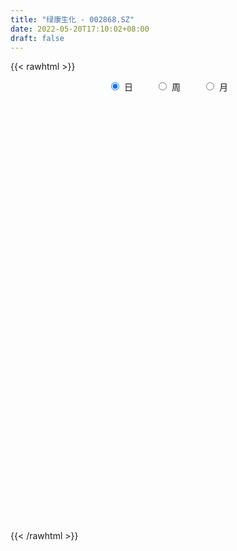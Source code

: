 ```yaml
---
title: "绿康生化 - 002868.SZ"
date: 2022-05-20T17:10:02+08:00
draft: false
---
```

{{< rawhtml >}}
    <div style="text-align: center">
        <label style="padding: 1rem;"><input style="margin-right: .5rem" type="radio" name="period" value="D" checked onclick="period_change(this)">日</label>
        <label style="padding: 1rem;"><input style="margin-right: .5rem" type="radio" name="period" value="W" onclick="period_change(this)">周</label>
        <label style="padding: 1rem;"><input style="margin-right: .5rem" type="radio" name="period" value="M" onclick="period_change(this)">月</label>
    </div>
    <div id="chart" style="height: 700px;"></div> 
    <script type="text/javascript">
        const D_v = [4895.49,2816.7,3967.8,4480.3,7235.3,2964.08,4930.0,6485.9,3200.12,3468.87,2737.17,4322.65,4104.6,3515.87,4752.8,6438.19,4683.51,3719.6,3260.59,5774.87,4007.1,5296.69,3521.7,3366.27,3881.97,5704.5,2779.3,4674.51,3413.14,4013.56,3750.31,3277.57,3208.1,3433.8,3230.07,2146.1,3034.07,3030.61,3564.11,3205.8,2669.3,2823.0,3181.9,3387.04,4620.94,3353.41,9404.97,6918.1,3693.3,3509.6,3759.2,2896.1,4985.7,4648.69,3867.4,5993.1,22313.5,10623.4,7994.2,7292.1,6001.0,5535.0,18788.9,10384.3,10284.87,15524.62,34561.0,12858.72,7460.59,11566.2,4040.2,4533.6,3494.0,4952.19,4137.99,4574.22,4097.7,3363.2,3466.4,4359.09,4804.59,2892.19,3540.42,7190.5,8479.29,7905.5,4612.3,5494.9,3562.7,3766.6,2648.8,7643.2,5161.5,2849.39,4231.09,3244.24,8101.7,3043.8,3648.9,3339.9,4689.5,3461.72,3406.3,4254.0,2936.7,8320.8,4336.5,8371.89,16234.69,22604.3,55067.48,46112.51,31076.71,17870.1,9369.86,7168.6,4881.26,6028.6,4132.3,3324.4,5223.4,3615.0,2268.4,4733.88,8892.3,5795.3,5883.77,5653.18,4001.8,5800.99,5506.2,6632.58,5275.4,4107.97,4259.0,4294.6,4942.47,6345.45,8728.03,7034.47,4003.6,3834.1,4178.77,2871.6,8373.77,7305.85,6163.25,2792.5,3953.0,5454.46,5594.7,3740.2,3645.31,8247.86,6280.06,9245.86,16363.5,9114.4,8171.97,5576.1,10107.01,12670.81,8529.36,7375.3,8486.1,5270.46,6716.6,6805.5,5483.5,12114.26,9399.89,12021.9,8496.67,10191.8,4819.61,5069.0,5886.6,6247.7,13361.36,7710.9,6717.0,6053.5,4913.2,9125.0,6582.97,8827.7,6967.0,7068.8,5613.3,4223.0,8325.33,11476.2,11984.27,12174.97,8393.16,6777.0,20539.3,13198.1,21673.23,14546.0,9917.86,24609.4,52023.77,85340.88,126015.03,80866.9,61713.86,43012.6,44392.93,50376.13,38491.04,28196.8,18146.9,15415.9,39143.5,61171.3,30178.7,22550.06,21162.3,23381.3,35511.2,65527.2,37527.1,94851.24,101325.4,61421.9,110889.47,78036.2,30414.6,28593.7,29366.5,32894.1,24441.0,26228.3,33366.47,24035.1,13078.15,23742.05,14518.8,11037.9,9422.45,13744.9,15106.55,14445.5,21967.9,24183.9,29906.2,79972.9,43490.27,33132.3]
const D_histogram = [0.0,0.0025207977,0.0045883082,0.013821642,0.009385262,0.0047799479,0.00661084,0.0060532085,0.0063113681,0.0117626754,0.0137746045,0.014132111,0.0153162362,0.0124542511,0.0193032427,0.0260922651,0.026684749,0.0207487772,0.0167283682,0.0128048729,0.0091186123,0.012135269,0.0108710912,0.003774379,0.0035961922,-0.0145806349,-0.0232690936,-0.0306073417,-0.025157681,-0.0151120307,-0.007145106,-0.0053496768,-0.0087807011,-0.0038005128,-0.0116696927,-0.0163044919,-0.0224609787,-0.0291973035,-0.0205611443,-0.0135446715,-0.0078803309,-0.0103623968,-0.013329504,-0.0093947613,-0.0051479859,-0.0028310539,-0.0241748977,-0.0444968156,-0.0591824245,-0.0617724519,-0.0513992247,-0.0397092794,-0.0360126378,-0.0348850415,-0.0276891538,-0.0195565963,0.0085647748,0.0126213423,0.0166693779,0.0242909281,0.0234865637,0.0231332243,0.0306864958,0.0376241689,0.0532992091,0.0766983538,0.0741812592,0.0528305375,0.0359903312,0.0080999281,-0.0061276255,-0.0231571279,-0.0378064599,-0.0360699504,-0.0342827591,-0.0292884684,-0.0301372042,-0.0281532886,-0.031453698,-0.0295252214,-0.0256295336,-0.0212848161,-0.0110943107,0.0016131279,0.0126756032,0.0240127739,0.0304058386,0.0313810675,0.035857798,0.0275347344,0.0256024453,0.0187842377,0.0124091227,0.0059794642,0.0094116934,0.0009548425,-0.0170654141,-0.027970925,-0.0414397343,-0.0397602468,-0.0222017537,-0.0108766898,-0.0046656837,0.0012158563,0.0078561551,-0.0039010943,0.0002390741,0.0192312697,0.0471311707,0.0764915618,0.0795268345,0.0510435984,-0.0156015045,-0.0911493414,-0.1527929098,-0.1695948399,-0.1678725769,-0.1689254394,-0.1521321897,-0.1297923455,-0.0991076822,-0.0722334219,-0.0489916069,-0.0272187209,0.0008504314,0.0282017087,0.059348549,0.070684686,0.0796974972,0.0751128001,0.0780290042,0.0865922652,0.0820943144,0.0758402959,0.0686405989,0.0597927898,0.0425813933,0.0445455959,0.0538569611,0.0575898678,0.0574993606,0.0440371007,0.033009856,0.0272025449,0.0370347721,0.0560697276,0.0523055413,0.0496456439,0.042598764,0.0432853526,0.0359209486,0.031472641,0.0347571311,0.0477424051,0.0513403558,0.0589597147,0.0781384634,0.081680933,0.0661165433,0.0520050952,0.0572944839,0.0788033135,0.0836439719,0.0737638867,0.0441579294,0.0355483579,0.0270675109,0.0311755897,0.0167225134,0.0073096208,-0.000381933,-0.0455192854,-0.0465629995,-0.0727774967,-0.0947213487,-0.1043259246,-0.1431076354,-0.161441768,-0.1669070441,-0.1438559807,-0.0980683364,-0.0548846527,-0.0320643406,-0.0020707635,-0.0087156676,0.0022484678,0.0064389561,0.0176366851,0.0134539165,0.0170503228,0.020827938,0.0276645147,0.0296151852,0.0193992349,0.0077923945,0.0086679932,0.0300652192,0.0484567382,0.076015138,0.0719633585,0.0577199627,0.0504672987,0.1148700085,0.2275669529,0.2013723141,0.113288032,-0.0245444016,-0.1179917669,-0.1720700725,-0.1644221956,-0.1295988859,-0.0971416006,-0.0906217116,-0.0870924089,-0.0107573918,0.0389488469,0.0692702277,0.0665488783,0.0660823239,0.0598829309,0.1274981761,0.1226721146,0.0870927037,0.095169276,0.1178429195,0.0748182333,0.0960846215,0.068245218,0.0185892182,-0.004527899,-0.0557375191,-0.1281252122,-0.1624751341,-0.2499466278,-0.292168301,-0.3012344929,-0.3113319913,-0.3004153241,-0.2717477109,-0.2513447069,-0.2110914281,-0.170236231,-0.140330107,-0.0987510618,-0.0396848683,0.0260596802,0.1397093302,0.221587474,0.2411022013,0.2212325856]
const D_fast = [0.0,0.0031509972,0.0063655847,0.019054329,0.0169642644,0.0135539374,0.0170375394,0.01799321,0.0198292117,0.0282211878,0.0336767681,0.0375673023,0.0425804866,0.0428320642,0.0545068665,0.0678189552,0.0750826264,0.0743338488,0.0744955319,0.0737732548,0.0723666473,0.0784171212,0.0798707162,0.0737175987,0.07443846,0.0526164742,0.0381107421,0.0231206586,0.0222808991,0.0285485416,0.0347291899,0.0351871999,0.0295610003,0.0335910604,0.0228044573,0.0140935351,0.0023218037,-0.011713847,-0.0082179738,-0.004587669,-0.0008934111,-0.0059660762,-0.0122655593,-0.010679507,-0.0077197281,-0.0061105596,-0.0334981278,-0.0649442496,-0.0944254646,-0.112458605,-0.1149351839,-0.1131725585,-0.1184790763,-0.1260727404,-0.1257991412,-0.1225557328,-0.092293168,-0.0850812649,-0.0768658848,-0.0631716025,-0.0581043261,-0.0526743593,-0.0374494639,-0.0211057486,0.0078940939,0.050467827,0.0664960472,0.0583529599,0.0505103365,0.0246449154,0.0088854554,-0.013933329,-0.038034276,-0.0453152541,-0.0520987526,-0.054426579,-0.0628096159,-0.0678640224,-0.0790278563,-0.084480685,-0.0869923807,-0.0879688672,-0.0805519394,-0.0674412189,-0.0532098427,-0.0358694786,-0.0218749542,-0.0130544585,0.0003867215,-0.0010526585,0.0034156638,0.0012935155,-0.0019793187,-0.0069141111,-0.0011289586,-0.0093470989,-0.0316337091,-0.0495319512,-0.0733606941,-0.0816212682,-0.0696132136,-0.0610073222,-0.0559627369,-0.0497772329,-0.0411728953,-0.0539054182,-0.0497054813,-0.0259054683,0.0137772254,0.062260507,0.0851774882,0.0694551517,-0.0010903273,-0.0994254995,-0.1992672954,-0.2584679355,-0.2987138166,-0.341998039,-0.3632378367,-0.373346079,-0.3674383362,-0.3586224314,-0.3476285181,-0.3326603124,-0.3043785522,-0.2699768477,-0.2239928702,-0.1949855616,-0.1660483761,-0.1518548733,-0.129431418,-0.0992200908,-0.083194463,-0.0704884075,-0.0605279548,-0.0544275664,-0.0609936147,-0.047893013,-0.0251174075,-0.0069870339,0.007297299,0.0048443143,0.0020695336,0.0030628588,0.022153779,0.0552061664,0.0645183654,0.0742698789,0.0778726901,0.0893806169,0.0909964499,0.0944163026,0.1063900755,0.1313109508,0.1477439904,0.170103278,0.2088166426,0.2327793454,0.2337440915,0.2326339172,0.2522469269,0.2934565849,0.3192082362,0.3277691227,0.3092026478,0.3094801658,0.3077661964,0.3196681727,0.3093957247,0.3018102373,0.2940232003,0.2375060266,0.2248215625,0.1804126911,0.134788502,0.0991024449,0.0245438253,-0.0341507493,-0.0813427864,-0.0942557182,-0.072985158,-0.0435226375,-0.0287184105,0.0007574758,-0.0080663453,0.0034599071,0.0092601344,0.0248670346,0.0240477452,0.0319067322,0.0408913319,0.0546440373,0.063998504,0.0586323625,0.0489736208,0.0520162177,0.0809297485,0.1114354521,0.1579976364,0.1719366966,0.1721232913,0.177487452,0.2706076639,0.4401963466,0.4643447864,0.4045825122,0.2606139782,0.1376686712,0.0405728475,0.0071151755,0.0095387637,0.0177106489,0.00157511,-0.0166686896,0.0569769796,0.1164204301,0.1640593678,0.1779752379,0.1940292645,0.2028006043,0.3022903935,0.3281323606,0.3143261256,0.346195017,0.3983293904,0.3740092625,0.4192968061,0.4085187071,0.3635100118,0.3392609199,0.27411692,0.1696979239,0.0947292184,-0.0552289323,-0.1704926807,-0.2548674958,-0.342797992,-0.4069851558,-0.4462544704,-0.4886876431,-0.5012072213,-0.502911082,-0.5080874847,-0.491196205,-0.4420512285,-0.36979176,-0.2212147774,-0.0839397652,-0.0041494875,0.0312890432]
const D_slow = [0.0,0.0006301994,0.0017772765,0.005232687,0.0075790025,0.0087739895,0.0104266994,0.0119400016,0.0135178436,0.0164585124,0.0199021636,0.0234351913,0.0272642504,0.0303778132,0.0352036238,0.0417266901,0.0483978774,0.0535850717,0.0577671637,0.0609683819,0.063248035,0.0662818522,0.068999625,0.0699432198,0.0708422678,0.0671971091,0.0613798357,0.0537280003,0.04743858,0.0436605724,0.0418742959,0.0405368767,0.0383417014,0.0373915732,0.03447415,0.030398027,0.0247827824,0.0174834565,0.0123431704,0.0089570026,0.0069869198,0.0043963206,0.0010639446,-0.0012847457,-0.0025717422,-0.0032795057,-0.0093232301,-0.020447434,-0.0352430401,-0.0506861531,-0.0635359593,-0.0734632791,-0.0824664385,-0.0911876989,-0.0981099874,-0.1029991365,-0.1008579428,-0.0977026072,-0.0935352627,-0.0874625307,-0.0815908897,-0.0758075837,-0.0681359597,-0.0587299175,-0.0454051152,-0.0262305268,-0.007685212,0.0055224224,0.0145200052,0.0165449873,0.0150130809,0.0092237989,-0.0002278161,-0.0092453037,-0.0178159935,-0.0251381106,-0.0326724116,-0.0397107338,-0.0475741583,-0.0549554636,-0.061362847,-0.0666840511,-0.0694576287,-0.0690543468,-0.065885446,-0.0598822525,-0.0522807928,-0.044435526,-0.0354710765,-0.0285873929,-0.0221867815,-0.0174907221,-0.0143884414,-0.0128935754,-0.010540652,-0.0103019414,-0.0145682949,-0.0215610262,-0.0319209598,-0.0418610215,-0.0474114599,-0.0501306323,-0.0512970532,-0.0509930892,-0.0490290504,-0.050004324,-0.0499445554,-0.045136738,-0.0333539453,-0.0142310549,0.0056506538,0.0184115533,0.0145111772,-0.0082761581,-0.0464743856,-0.0888730956,-0.1308412398,-0.1730725996,-0.211105647,-0.2435537334,-0.268330654,-0.2863890095,-0.2986369112,-0.3054415914,-0.3052289836,-0.2981785564,-0.2833414192,-0.2656702476,-0.2457458733,-0.2269676733,-0.2074604223,-0.185812356,-0.1652887774,-0.1463287034,-0.1291685537,-0.1142203562,-0.1035750079,-0.0924386089,-0.0789743686,-0.0645769017,-0.0502020615,-0.0391927864,-0.0309403224,-0.0241396861,-0.0148809931,-0.0008635612,0.0122128241,0.0246242351,0.0352739261,0.0460952642,0.0550755014,0.0629436616,0.0716329444,0.0835685457,0.0964036346,0.1111435633,0.1306781791,0.1510984124,0.1676275482,0.180628822,0.194952443,0.2146532714,0.2355642644,0.254005236,0.2650447184,0.2739318079,0.2806986856,0.288492583,0.2926732113,0.2945006165,0.2944051333,0.283025312,0.2713845621,0.2531901879,0.2295098507,0.2034283695,0.1676514607,0.1272910187,0.0855642577,0.0496002625,0.0250831784,0.0113620152,0.0033459301,0.0028282392,0.0006493223,0.0012114393,0.0028211783,0.0072303496,0.0105938287,0.0148564094,0.0200633939,0.0269795226,0.0343833189,0.0392331276,0.0411812262,0.0433482245,0.0508645293,0.0629787139,0.0819824984,0.099973338,0.1144033287,0.1270201534,0.1557376555,0.2126293937,0.2629724722,0.2912944802,0.2851583798,0.2556604381,0.21264292,0.1715373711,0.1391376496,0.1148522495,0.0921968216,0.0704237194,0.0677343714,0.0774715831,0.0947891401,0.1114263596,0.1279469406,0.1429176734,0.1747922174,0.205460246,0.2272334219,0.251025741,0.2804864708,0.2991910292,0.3232121846,0.3402734891,0.3449207936,0.3437888189,0.3298544391,0.2978231361,0.2572043525,0.1947176956,0.1216756203,0.0463669971,-0.0314660007,-0.1065698318,-0.1745067595,-0.2373429362,-0.2901157932,-0.332674851,-0.3677573777,-0.3924451432,-0.4023663603,-0.3958514402,-0.3609241077,-0.3055272392,-0.2452516888,-0.1899435424]
const D_data = [['2021-05-11', 10.6959, 10.7947, 10.5971, 10.8342],['2021-05-12', 10.844, 10.8342, 10.7552, 10.844],['2021-05-13', 10.8539, 10.844, 10.7749, 10.9626],['2021-05-14', 10.9033, 10.9724, 10.844, 11.0218],['2021-05-17', 10.9626, 10.8243, 10.6959, 10.9724],['2021-05-18', 10.844, 10.8045, 10.7255, 10.844],['2021-05-19', 10.8144, 10.8836, 10.7354, 11.0021],['2021-05-20', 10.9527, 10.8638, 10.6663, 10.9527],['2021-05-21', 10.88, 10.88, 10.85, 10.99],['2021-05-24', 10.88, 10.97, 10.88, 10.99],['2021-05-25', 10.98, 10.96, 10.89, 10.98],['2021-05-26', 10.95, 10.96, 10.9, 10.98],['2021-05-27', 10.96, 10.99, 10.93, 11.02],['2021-05-28', 10.99, 10.95, 10.92, 11.04],['2021-05-31', 11.02, 11.1, 10.89, 11.1],['2021-06-01', 11.1, 11.16, 11.03, 11.24],['2021-06-02', 11.16, 11.13, 11.08, 11.23],['2021-06-03', 11.05, 11.06, 11.03, 11.17],['2021-06-04', 11.06, 11.08, 11.05, 11.16],['2021-06-07', 11.11, 11.08, 10.96, 11.27],['2021-06-08', 11.0, 11.08, 10.98, 11.15],['2021-06-09', 11.08, 11.18, 11.04, 11.2],['2021-06-10', 11.15, 11.15, 11.11, 11.25],['2021-06-11', 11.16, 11.07, 11.06, 11.22],['2021-06-15', 11.09, 11.15, 11.06, 11.26],['2021-06-16', 11.11, 10.88, 10.84, 11.13],['2021-06-17', 10.81, 10.92, 10.81, 11.03],['2021-06-18', 10.85, 10.88, 10.78, 10.88],['2021-06-21', 10.89, 11.02, 10.8, 11.02],['2021-06-22', 11.0, 11.11, 10.93, 11.15],['2021-06-23', 11.09, 11.13, 11.09, 11.21],['2021-06-24', 11.19, 11.08, 11.05, 11.2],['2021-06-25', 11.11, 11.01, 10.94, 11.11],['2021-06-28', 10.99, 11.12, 10.99, 11.18],['2021-06-29', 11.06, 10.95, 10.91, 11.11],['2021-06-30', 10.96, 10.95, 10.9, 11.03],['2021-07-01', 10.95, 10.89, 10.86, 11.02],['2021-07-02', 10.83, 10.83, 10.78, 10.99],['2021-07-05', 10.89, 11.01, 10.8, 11.05],['2021-07-06', 11.04, 11.02, 10.92, 11.08],['2021-07-07', 11.02, 11.03, 10.98, 11.1],['2021-07-08', 11.03, 10.93, 10.89, 11.14],['2021-07-09', 10.93, 10.9, 10.81, 10.97],['2021-07-12', 10.96, 10.98, 10.91, 10.98],['2021-07-13', 10.96, 11.0, 10.9, 11.06],['2021-07-14', 11.08, 10.99, 10.93, 11.08],['2021-07-15', 10.91, 10.63, 10.56, 11.04],['2021-07-16', 10.63, 10.5, 10.48, 10.63],['2021-07-19', 10.5, 10.43, 10.3, 10.5],['2021-07-20', 10.38, 10.48, 10.34, 10.54],['2021-07-21', 10.48, 10.61, 10.41, 10.68],['2021-07-22', 10.61, 10.64, 10.57, 10.69],['2021-07-23', 10.53, 10.54, 10.51, 10.64],['2021-07-26', 10.43, 10.48, 10.43, 10.57],['2021-07-27', 10.37, 10.54, 10.37, 10.68],['2021-07-28', 10.5, 10.56, 10.32, 10.58],['2021-07-29', 10.57, 10.89, 10.31, 10.97],['2021-07-30', 10.89, 10.67, 10.6, 10.89],['2021-08-02', 10.55, 10.69, 10.51, 10.8],['2021-08-03', 10.56, 10.77, 10.56, 10.8],['2021-08-04', 10.76, 10.69, 10.63, 10.76],['2021-08-05', 10.69, 10.7, 10.56, 10.7],['2021-08-06', 10.55, 10.83, 10.55, 10.92],['2021-08-09', 11.0, 10.88, 10.72, 11.0],['2021-08-10', 10.8, 11.08, 10.8, 11.09],['2021-08-11', 11.09, 11.33, 10.94, 11.35],['2021-08-12', 11.5, 11.12, 10.81, 11.69],['2021-08-13', 10.94, 10.87, 10.81, 10.99],['2021-08-16', 10.87, 10.86, 10.77, 10.88],['2021-08-17', 10.86, 10.62, 10.57, 10.86],['2021-08-18', 10.65, 10.68, 10.58, 10.69],['2021-08-19', 10.68, 10.55, 10.55, 10.72],['2021-08-20', 10.55, 10.47, 10.36, 10.55],['2021-08-23', 10.47, 10.61, 10.47, 10.63],['2021-08-24', 10.61, 10.59, 10.54, 10.65],['2021-08-25', 10.6, 10.62, 10.57, 10.64],['2021-08-26', 10.62, 10.53, 10.5, 10.66],['2021-08-27', 10.51, 10.54, 10.48, 10.59],['2021-08-30', 10.53, 10.44, 10.39, 10.58],['2021-08-31', 10.4, 10.47, 10.37, 10.49],['2021-09-01', 10.53, 10.48, 10.36, 10.53],['2021-09-02', 10.48, 10.48, 10.41, 10.5],['2021-09-03', 10.48, 10.57, 10.47, 10.59],['2021-09-06', 10.58, 10.65, 10.56, 10.71],['2021-09-07', 10.65, 10.69, 10.62, 10.71],['2021-09-08', 10.67, 10.76, 10.64, 10.8],['2021-09-09', 10.84, 10.76, 10.72, 10.84],['2021-09-10', 10.75, 10.73, 10.62, 10.77],['2021-09-13', 10.68, 10.81, 10.67, 10.81],['2021-09-14', 10.83, 10.66, 10.66, 10.83],['2021-09-15', 10.61, 10.73, 10.61, 10.75],['2021-09-16', 10.77, 10.66, 10.66, 10.98],['2021-09-17', 10.66, 10.64, 10.5, 10.69],['2021-09-22', 10.61, 10.61, 10.52, 10.68],['2021-09-23', 10.59, 10.73, 10.59, 10.77],['2021-09-24', 10.76, 10.57, 10.56, 10.78],['2021-09-27', 10.57, 10.37, 10.16, 10.77],['2021-09-28', 10.44, 10.36, 10.27, 10.44],['2021-09-29', 10.26, 10.23, 10.22, 10.37],['2021-09-30', 10.23, 10.35, 10.21, 10.38],['2021-10-08', 10.37, 10.57, 10.37, 10.57],['2021-10-11', 10.56, 10.55, 10.47, 10.62],['2021-10-12', 10.48, 10.52, 10.38, 10.55],['2021-10-13', 10.43, 10.54, 10.4, 10.59],['2021-10-14', 10.51, 10.58, 10.46, 10.63],['2021-10-15', 10.44, 10.33, 10.24, 10.48],['2021-10-18', 10.39, 10.5, 10.23, 10.51],['2021-10-19', 10.51, 10.75, 10.44, 10.75],['2021-10-20', 10.75, 11.01, 10.55, 11.05],['2021-10-21', 11.0, 11.23, 10.83, 11.26],['2021-10-22', 11.21, 11.05, 11.05, 12.35],['2021-10-25', 11.05, 10.64, 10.5, 12.16],['2021-10-26', 10.5, 9.92, 9.92, 10.64],['2021-10-27', 9.88, 9.38, 9.34, 9.9],['2021-10-28', 9.33, 9.08, 9.0, 9.33],['2021-10-29', 9.07, 9.29, 9.05, 9.39],['2021-11-01', 9.32, 9.33, 9.18, 9.4],['2021-11-02', 9.34, 9.14, 9.05, 9.39],['2021-11-03', 9.16, 9.25, 9.12, 9.35],['2021-11-04', 9.33, 9.28, 9.21, 9.33],['2021-11-05', 9.31, 9.4, 9.29, 9.44],['2021-11-08', 9.39, 9.4, 9.33, 9.44],['2021-11-09', 9.43, 9.4, 9.38, 9.47],['2021-11-10', 9.4, 9.43, 9.35, 9.49],['2021-11-11', 9.47, 9.59, 9.43, 9.7],['2021-11-12', 9.6, 9.7, 9.51, 9.7],['2021-11-15', 9.72, 9.9, 9.66, 9.93],['2021-11-16', 9.88, 9.78, 9.76, 9.93],['2021-11-17', 9.78, 9.83, 9.77, 9.87],['2021-11-18', 9.84, 9.7, 9.61, 9.9],['2021-11-19', 9.66, 9.82, 9.65, 9.9],['2021-11-22', 9.87, 9.96, 9.81, 10.06],['2021-11-23', 9.94, 9.85, 9.81, 10.16],['2021-11-24', 10.08, 9.84, 9.8, 10.08],['2021-11-25', 9.96, 9.83, 9.81, 9.96],['2021-11-26', 9.8, 9.8, 9.69, 9.89],['2021-11-29', 9.77, 9.65, 9.58, 9.8],['2021-11-30', 9.64, 9.87, 9.64, 9.93],['2021-12-01', 9.83, 10.02, 9.79, 10.05],['2021-12-02', 10.02, 10.02, 9.98, 10.11],['2021-12-03', 10.0, 10.02, 10.0, 10.13],['2021-12-06', 10.02, 9.85, 9.82, 10.1],['2021-12-07', 9.83, 9.84, 9.78, 9.92],['2021-12-08', 9.84, 9.88, 9.78, 9.99],['2021-12-09', 9.85, 10.11, 9.85, 10.18],['2021-12-10', 10.2, 10.34, 10.0, 10.35],['2021-12-13', 10.35, 10.14, 10.1, 10.39],['2021-12-14', 10.25, 10.18, 10.1, 10.28],['2021-12-15', 10.18, 10.14, 10.1, 10.23],['2021-12-16', 10.19, 10.26, 10.13, 10.28],['2021-12-17', 10.26, 10.18, 10.14, 10.31],['2021-12-20', 10.21, 10.22, 10.17, 10.28],['2021-12-21', 10.23, 10.35, 10.22, 10.38],['2021-12-22', 10.45, 10.56, 10.33, 10.65],['2021-12-23', 10.5, 10.54, 10.4, 10.62],['2021-12-24', 10.54, 10.68, 10.51, 10.77],['2021-12-27', 10.69, 10.97, 10.69, 11.15],['2021-12-28', 10.83, 10.92, 10.8, 11.02],['2021-12-29', 10.81, 10.73, 10.71, 10.91],['2021-12-30', 10.73, 10.74, 10.64, 10.86],['2021-12-31', 10.69, 11.03, 10.69, 11.14],['2022-01-04', 11.03, 11.39, 10.99, 11.4],['2022-01-05', 11.32, 11.35, 11.12, 11.44],['2022-01-06', 11.38, 11.25, 11.1, 11.38],['2022-01-07', 11.19, 10.98, 10.98, 11.3],['2022-01-10', 11.06, 11.21, 10.96, 11.23],['2022-01-11', 11.18, 11.23, 11.1, 11.54],['2022-01-12', 11.34, 11.44, 11.23, 11.45],['2022-01-13', 11.39, 11.24, 11.21, 11.52],['2022-01-14', 11.33, 11.29, 11.24, 11.58],['2022-01-17', 11.2, 11.31, 11.19, 11.48],['2022-01-18', 11.31, 10.72, 10.67, 11.48],['2022-01-19', 10.75, 11.15, 10.71, 11.19],['2022-01-20', 11.14, 10.75, 10.7, 11.21],['2022-01-21', 10.7, 10.64, 10.61, 10.94],['2022-01-24', 10.56, 10.66, 10.4, 10.79],['2022-01-25', 10.66, 10.09, 10.05, 10.66],['2022-01-26', 9.98, 10.09, 9.86, 10.24],['2022-01-27', 10.09, 10.07, 9.71, 10.2],['2022-01-28', 10.06, 10.36, 10.05, 10.54],['2022-02-07', 10.45, 10.74, 10.42, 10.86],['2022-02-08', 10.7, 10.89, 10.6, 10.99],['2022-02-09', 10.88, 10.78, 10.72, 11.03],['2022-02-10', 10.78, 11.0, 10.55, 11.04],['2022-02-11', 10.99, 10.6, 10.6, 10.99],['2022-02-14', 10.5, 10.83, 10.44, 11.05],['2022-02-15', 10.83, 10.79, 10.75, 10.99],['2022-02-16', 10.8, 10.93, 10.79, 11.03],['2022-02-17', 10.97, 10.77, 10.72, 11.06],['2022-02-18', 10.77, 10.88, 10.64, 10.92],['2022-02-21', 10.89, 10.92, 10.7, 11.0],['2022-02-22', 10.86, 11.01, 10.75, 11.03],['2022-02-23', 11.08, 11.0, 10.83, 11.2],['2022-02-24', 11.0, 10.85, 10.67, 11.17],['2022-02-25', 10.89, 10.79, 10.7, 11.14],['2022-02-28', 10.89, 10.93, 10.63, 10.95],['2022-03-01', 10.94, 11.27, 10.85, 11.29],['2022-03-02', 11.27, 11.38, 11.19, 11.38],['2022-03-03', 11.4, 11.68, 11.34, 11.78],['2022-03-04', 11.51, 11.42, 11.29, 11.68],['2022-03-07', 11.4, 11.31, 11.2, 11.54],['2022-03-08', 11.28, 11.4, 10.88, 11.71],['2022-03-09', 11.55, 12.54, 11.36, 12.54],['2022-03-10', 13.78, 13.79, 13.78, 13.79],['2022-03-11', 12.41, 12.49, 12.41, 13.32],['2022-03-14', 11.72, 11.57, 11.46, 11.97],['2022-03-15', 11.3, 10.41, 10.41, 11.41],['2022-03-16', 10.41, 10.32, 9.99, 10.52],['2022-03-17', 10.33, 10.33, 10.3, 10.7],['2022-03-18', 10.27, 10.87, 10.16, 11.06],['2022-03-21', 10.96, 11.23, 10.9, 11.26],['2022-03-22', 11.24, 11.31, 10.92, 11.34],['2022-03-23', 11.27, 11.03, 11.0, 11.27],['2022-03-24', 11.06, 10.96, 10.96, 11.25],['2022-03-25', 11.08, 12.06, 11.0, 12.06],['2022-03-28', 12.62, 12.09, 11.71, 12.62],['2022-03-29', 12.01, 12.12, 11.84, 12.18],['2022-03-30', 12.18, 11.85, 11.8, 12.18],['2022-03-31', 11.8, 11.94, 11.71, 12.08],['2022-04-01', 11.88, 11.92, 11.75, 12.28],['2022-04-06', 11.9, 13.11, 11.83, 13.11],['2022-04-07', 12.37, 12.5, 12.22, 13.75],['2022-04-08', 12.45, 12.12, 12.06, 12.48],['2022-04-11', 12.14, 12.7, 12.14, 13.33],['2022-04-12', 12.46, 13.09, 12.2, 13.33],['2022-04-13', 13.03, 12.33, 12.28, 13.07],['2022-04-14', 12.38, 13.19, 12.38, 13.56],['2022-04-15', 12.8, 12.67, 12.45, 12.9],['2022-04-18', 12.01, 12.27, 11.76, 12.54],['2022-04-19', 12.47, 12.46, 12.16, 12.79],['2022-04-20', 12.23, 11.93, 11.83, 12.76],['2022-04-21', 11.71, 11.3, 11.04, 12.14],['2022-04-22', 11.17, 11.41, 10.91, 11.65],['2022-04-25', 11.18, 10.28, 10.27, 11.36],['2022-04-26', 10.1, 10.3, 9.77, 10.61],['2022-04-27', 10.06, 10.35, 9.68, 10.35],['2022-04-28', 10.35, 10.04, 9.91, 10.53],['2022-04-29', 10.08, 10.05, 9.92, 10.41],['2022-05-05', 10.05, 10.13, 9.8, 10.22],['2022-05-06', 9.89, 9.92, 9.7, 10.07],['2022-05-09', 9.89, 10.11, 9.89, 10.2],['2022-05-10', 10.1, 10.14, 9.9, 10.3],['2022-05-11', 10.1, 10.02, 10.0, 10.3],['2022-05-12', 9.97, 10.21, 9.9, 10.37],['2022-05-13', 10.3, 10.59, 10.13, 10.75],['2022-05-16', 10.68, 10.95, 10.4, 11.17],['2022-05-17', 10.95, 12.05, 10.56, 12.05],['2022-05-18', 12.43, 12.28, 11.55, 13.12],['2022-05-19', 11.79, 11.92, 11.59, 12.09],['2022-05-20', 11.76, 11.58, 11.36, 11.9]]
const W_v = [157216.91,94360.05,95241.81,101397.69,57985.32,49620.6,52115.39,235524.49,245406.08,93430.21,76796.18,52652.08,47128.44,89091.55,180158.14,101209.22,137318.54,103064.23,90501.7,37374.18,24316.87,32130.45,19681.42,15697.23,44906.04,46246.66,31565.17,105328.72,49272.38,33737.02,33161.86,12012.45,17642.15,37296.18,47267.01,39045.13,58316.15,56715.03,51665.91,68305.52,39056.51,66555.12,21633.87,36278.2,33988.7,51021.69,50243.61,47104.57,33520.98,24661.24,21779.36,23154.08,23546.08,16968.93,19982.58,32403.55,18108.59,13455.45,15077.78,12971.55,12827.17,38588.09,13829.41,9671.0,18846.92,18679.6,20360.26,20601.06,32566.94,58922.68,30262.0,17171.64,38380.29,17069.26,10383.07,12972.47,9428.13,22308.75,17310.55,17834.79,25212.54,22383.82,34172.88,85211.43,199558.56,51968.53,55781.2,64970.97,64058.5,69772.8,292637.96,345211.62,73494.9,309971.69,339678.27,125422.83,90387.06,45990.27,59339.6,416963.94,464924.72,357270.9399999999,201467.76,215357.54,337734.61,402535.08,358350.6799999999,260620.47,150621.21,95242.27,105913.5,87865.21,65179.83,49707.35,6469.47,23884.81,225101.51,139702.13,86239.48,53128.62,44041.51,33728.86,29526.82,65107.08,113949.02,86829.2,66558.66,34817.49,58039.07,42085.25,65106.9,63847.2,58187.74,65157.98,71393.31,59990.43,45769.17,39726.89,30569.66,29368.01,48965.02,50253.37,67965.73,28429.13,24993.27,60337.37,31705.52,40037.11,109230.27,226441.24,97275.62,59416.41,128858.91,147276.46,132142.44,80490.33,70537.14,74708.47,52899.78,57881.45,49241.5,108109.16,80438.41,46807.01,64793.86,33561.17,6628.0,43390.79,29944.09,29960.64,54684.45,32903.58,29066.3,53179.04,50517.26,44682.61,19063.54,17154.03,34974.7,45219.25,21305.5,16645.19,26676.43,15372.08,8031.28,6634.2,21127.04,28759.11,40542.59,99423.98,44842.9,53735.05,30055.5,87544.74,151347.46,122544.88,15907.53,22277.29,24815.4,18149.16,22854.69,21966.63,17040.28,17662.68,14874.65,15444.11,27684.46,18843.9,47446.09,45611.2,83613.51,31094.59,21125.3,19062.69,33682.49,22782.8,10324.72,18134.3,4689.5,22379.52,106614.86,111597.78,23589.96,25304.88,26845.94,24569.55,31054.02,26564.09,23957.91,31159.29,49332.98,37061.57,36390.32,44929.87,38275.56,33391.67,32699.8,52353.93,76733.63,297906.94,280362.42,139394.14,158443.66,138565.5,446524.21,145709.9,120450.07,25556.7,74687.3,210685.57]
const W_histogram = [0.0,-0.0909848433,-0.3198422693,-0.4132270963,-0.4876133072,-0.5408560067,-0.5074208629,-0.3522434526,-0.1670209453,-0.060466233,-0.0147615167,0.0410870266,0.0566592142,0.1468797953,0.1512527526,0.2062943656,0.220336842,0.2351084892,0.05814832,-0.0816378639,-0.1319873159,-0.2176107829,-0.2565730615,-0.2744469474,-0.2118785443,-0.1448410022,-0.1053854753,-0.0437750673,-0.0018940541,-0.1101061527,-0.2684858214,-0.3288626719,-0.2685559778,-0.2214507041,-0.1011045442,-0.068029982,-0.042458495,0.0442388463,0.1322347226,0.2020648035,0.1611781883,0.1403770946,0.0972935312,0.1088742398,0.1515201203,0.2058932873,0.1911367168,0.1976405146,0.1185779839,-0.0190866666,-0.0785997715,-0.1375096256,-0.1371694964,-0.1202598128,-0.0916816061,-0.1106474981,-0.1117074393,-0.1187775856,-0.115699391,-0.1052071914,-0.07189029,-0.0571334009,-0.0380667191,-0.0205300065,-0.0930080082,-0.1164303845,-0.0976632634,-0.0394610852,0.0329091879,0.1155112574,0.1273914696,0.1442814891,0.1583620386,0.1643686988,0.154191105,0.1274145909,0.1373408509,0.1703828215,0.1750197148,0.1830173726,0.1406119461,0.1595404561,0.1918541203,0.3043844204,0.3785817143,0.427318732,0.4921281233,0.466721124,0.4594732869,0.4292761543,0.5507594812,0.5752692478,0.5477741756,0.5120632216,0.2481246236,-0.0344791344,-0.2057943533,-0.333089076,-0.4041474361,-0.1615404071,0.0392550224,0.008022783,-0.0098890923,-0.0045144437,0.120745086,0.2145257053,0.2557037483,0.1035532279,0.0336585567,-0.1146053969,-0.1386302081,-0.1545507116,-0.1796231083,-0.2501575729,-0.3015422221,-0.2994631941,-0.1529279681,-0.1207948569,-0.1574490921,-0.1809414441,-0.2152746317,-0.2570031283,-0.2895084942,-0.2174661841,-0.1930703608,-0.1000897338,-0.0926376396,-0.0599281254,-0.0197113752,0.0072377192,-0.0256807015,-0.1044666146,-0.1440069842,-0.1252135418,-0.1737122645,-0.1125060583,-0.1050279005,-0.0961954022,-0.073745373,-0.0534053937,-0.0362961331,-0.006122632,0.0041616343,0.0057707113,0.0447430781,0.0919766352,0.0935009703,0.1186492445,0.2302465756,0.2427963978,0.2695795936,0.2667107888,0.2933261356,0.3275382062,0.2870778739,0.2365785649,0.2524837846,0.2178393553,0.1975799496,0.1535463395,0.1205206395,0.1418572088,0.1031810734,0.0709042,-0.0163304832,-0.1000056666,-0.127038577,-0.1282029503,-0.1304521528,-0.143687439,-0.194919475,-0.2069698583,-0.2021781148,-0.1809470484,-0.1457028851,-0.1737861546,-0.1980908321,-0.2119963956,-0.1652351085,-0.209833572,-0.2237966696,-0.2141570924,-0.2552945354,-0.2832915222,-0.2706830443,-0.2150222794,-0.161908287,-0.0693141259,0.0244203083,0.060956937,0.055179045,0.0810347013,0.0924135735,0.1588204952,0.1279331353,0.040543778,-0.0040299388,-0.0213172136,-0.0327426167,-0.0294563582,-0.0132251895,0.0013644035,0.0026699888,0.0159965414,0.0163390685,0.0244426799,0.0069359722,0.0023589067,0.0118640411,0.0315848401,0.048944715,0.0357234482,0.0339404757,0.0367902073,0.0506066842,0.0545028634,0.0531290782,0.038830456,0.0451716234,0.0346579159,0.0753170102,-0.0125206606,-0.0569254501,-0.0595244778,-0.0471357298,-0.034829414,-0.00782426,0.0333777857,0.0506097355,0.0939186744,0.1415151296,0.163454225,0.1907635145,0.1583073935,0.1133445957,0.0958267291,0.0987634275,0.0905290667,0.1214669452,0.2031383341,0.1401946462,0.1689167453,0.1683250356,0.1707053758,0.1967708682,0.1203569068,-0.0229395288,-0.1220967574,-0.137057986,-0.0777284654]
const W_fast = [0.0,-0.1137310541,-0.4225490475,-0.6192406486,-0.8155301862,-1.0039868874,-1.0974069593,-1.0302904122,-0.8868231412,-0.7953849872,-0.7533706501,-0.6872503501,-0.6575133589,-0.530572829,-0.4883866835,-0.3817714792,-0.3126447922,-0.2390960228,-0.401519112,-0.5617147618,-0.6450610429,-0.7850872056,-0.8881927495,-0.9746783723,-0.9650796053,-0.9342523137,-0.9211431557,-0.8704765145,-0.8290690148,-0.9648076516,-1.1903087756,-1.3329012941,-1.3397335944,-1.3479909967,-1.2529209729,-1.2368539062,-1.221897043,-1.1241399901,-1.0030854331,-0.8827391514,-0.8833312195,-0.8690380396,-0.8877982201,-0.8489989517,-0.768473041,-0.6626265521,-0.6295989435,-0.5736850171,-0.6231030518,-0.765539369,-0.8447024167,-0.9379896773,-0.9719419221,-0.9850971918,-0.9794393866,-1.0260671531,-1.0550539541,-1.0918184968,-1.1176651499,-1.1334747482,-1.1181304193,-1.1176568804,-1.1081068784,-1.0957026674,-1.1914326711,-1.2439626436,-1.2496113383,-1.2012744315,-1.1206768614,-1.0091969775,-0.9654688979,-0.9125085061,-0.858837447,-0.8117386121,-0.7833684297,-0.7782912961,-0.7340298233,-0.6583921473,-0.6100003254,-0.5562483244,-0.5635007644,-0.5046871403,-0.424409946,-0.2357835409,-0.0669408184,0.0886258823,0.2764673044,0.3677405861,0.4753610707,0.5524829767,0.811656174,0.9799832524,1.0894317242,1.1817365755,0.9798291334,0.6886055918,0.4658417846,0.2552747929,0.0831795738,0.285401501,0.4960106861,0.4667841424,0.446399994,0.4506460317,0.6060918329,0.7535038785,0.8586078586,0.7323456452,0.6708656131,0.4939503104,0.4352679471,0.3807097656,0.310731592,0.1776577341,0.0508875293,-0.0218992411,0.0864039928,0.0883383898,0.0123218816,-0.0564058315,-0.144557677,-0.2505369556,-0.3554194451,-0.337743681,-0.3616154479,-0.2936572544,-0.30936457,-0.2916370872,-0.2563481808,-0.2275896566,-0.2669282527,-0.3718308194,-0.447372935,-0.4598828782,-0.5518096669,-0.5187299753,-0.5375087927,-0.5527251449,-0.548711459,-0.5417228281,-0.5336876007,-0.5050447576,-0.4937200827,-0.490668328,-0.4405101916,-0.3702824757,-0.345382898,-0.2905723126,-0.1214133377,-0.0481644161,0.0460136782,0.1098225706,0.2097694513,0.3258660734,0.3571752096,0.3658205418,0.4448467076,0.4646621172,0.4937976989,0.4881506737,0.4852551335,0.542056005,0.5291751379,0.5146243146,0.4233070106,0.3146304105,0.2558378559,0.222622745,0.1877605043,0.1386033584,0.0386414537,-0.0251513942,-0.0709041794,-0.0949098751,-0.096091433,-0.1676212413,-0.2414486268,-0.3083532892,-0.3029007792,-0.3999576357,-0.4698699007,-0.5137695966,-0.6187306735,-0.7175505408,-0.7726128239,-0.7707076289,-0.7580707083,-0.6828050787,-0.5829655674,-0.5311897045,-0.5231728352,-0.4770585036,-0.442576238,-0.3364641925,-0.3353682686,-0.4126216813,-0.4582028829,-0.480819461,-0.5004305184,-0.5045083494,-0.4915834781,-0.4766527842,-0.4746797017,-0.4573540137,-0.4529267195,-0.4387124381,-0.4544851528,-0.4584724917,-0.446001347,-0.4183843379,-0.3887882842,-0.3930786891,-0.3863765426,-0.3743292592,-0.3478611112,-0.3303392162,-0.3184307318,-0.32302174,-0.3053876668,-0.3072368953,-0.2477485484,-0.3387163844,-0.3973525364,-0.4148326835,-0.414227868,-0.4106289057,-0.3855798167,-0.3360333245,-0.3061489409,-0.2393603334,-0.1563850957,-0.0935824441,-0.018582276,-0.0114615486,-0.0280881976,-0.0216493818,0.0059781734,0.0203760793,0.0816806942,0.2141366665,0.1862416401,0.2571929256,0.2986824748,0.343739159,0.4189973684,0.3726726338,0.2236413159,0.093959898,0.0447341729,0.0846315772]
const W_slow = [0.0,-0.0227462108,-0.1027067782,-0.2060135522,-0.327916879,-0.4631308807,-0.5899860964,-0.6780469596,-0.7198021959,-0.7349187542,-0.7386091333,-0.7283373767,-0.7141725731,-0.6774526243,-0.6396394361,-0.5880658448,-0.5329816342,-0.474204512,-0.459667432,-0.4800768979,-0.5130737269,-0.5674764226,-0.631619688,-0.7002314249,-0.753201061,-0.7894113115,-0.8157576803,-0.8267014472,-0.8271749607,-0.8547014989,-0.9218229542,-1.0040386222,-1.0711776166,-1.1265402927,-1.1518164287,-1.1688239242,-1.179438548,-1.1683788364,-1.1353201557,-1.0848039549,-1.0445094078,-1.0094151342,-0.9850917513,-0.9578731914,-0.9199931613,-0.8685198395,-0.8207356603,-0.7713255316,-0.7416810357,-0.7464527023,-0.7661026452,-0.8004800516,-0.8347724257,-0.8648373789,-0.8877577805,-0.915419655,-0.9433465148,-0.9730409112,-1.0019657589,-1.0282675568,-1.0462401293,-1.0605234795,-1.0700401593,-1.0751726609,-1.098424663,-1.1275322591,-1.1519480749,-1.1618133462,-1.1535860493,-1.1247082349,-1.0928603675,-1.0567899952,-1.0171994856,-0.9761073109,-0.9375595347,-0.9057058869,-0.8713706742,-0.8287749688,-0.7850200401,-0.739265697,-0.7041127105,-0.6642275964,-0.6162640664,-0.5401679613,-0.4455225327,-0.3386928497,-0.2156608189,-0.0989805379,0.0158877838,0.1232068224,0.2608966927,0.4047140047,0.5416575486,0.669673354,0.7317045098,0.7230847262,0.6716361379,0.5883638689,0.4873270099,0.4469419081,0.4567556637,0.4587613594,0.4562890863,0.4551604754,0.4853467469,0.5389781732,0.6029041103,0.6287924173,0.6372070565,0.6085557072,0.5738981552,0.5352604773,0.4903547002,0.427815307,0.3524297515,0.2775639529,0.2393319609,0.2091332467,0.1697709737,0.1245356126,0.0707169547,0.0064661727,-0.0659109509,-0.1202774969,-0.1685450871,-0.1935675206,-0.2167269305,-0.2317089618,-0.2366368056,-0.2348273758,-0.2412475512,-0.2673642048,-0.3033659509,-0.3346693363,-0.3780974025,-0.406223917,-0.4324808922,-0.4565297427,-0.474966086,-0.4883174344,-0.4973914677,-0.4989221257,-0.4978817171,-0.4964390392,-0.4852532697,-0.4622591109,-0.4388838683,-0.4092215572,-0.3516599133,-0.2909608138,-0.2235659154,-0.1568882182,-0.0835566843,-0.0016721328,0.0700973357,0.1292419769,0.1923629231,0.2468227619,0.2962177493,0.3346043342,0.3647344941,0.4001987962,0.4259940646,0.4437201146,0.4396374938,0.4146360771,0.3828764329,0.3508256953,0.3182126571,0.2822907974,0.2335609286,0.1818184641,0.1312739354,0.0860371733,0.049611452,0.0061649134,-0.0433577947,-0.0963568936,-0.1376656707,-0.1901240637,-0.2460732311,-0.2996125042,-0.363436138,-0.4342590186,-0.5019297797,-0.5556853495,-0.5961624213,-0.6134909528,-0.6073858757,-0.5921466414,-0.5783518802,-0.5580932049,-0.5349898115,-0.4952846877,-0.4633014039,-0.4531654594,-0.4541729441,-0.4595022475,-0.4676879017,-0.4750519912,-0.4783582886,-0.4780171877,-0.4773496905,-0.4733505552,-0.469265788,-0.4631551181,-0.461421125,-0.4608313983,-0.4578653881,-0.449969178,-0.4377329993,-0.4288021372,-0.4203170183,-0.4111194665,-0.3984677954,-0.3848420796,-0.37155981,-0.361852196,-0.3505592902,-0.3418948112,-0.3230655587,-0.3261957238,-0.3404270863,-0.3553082058,-0.3670921382,-0.3757994917,-0.3777555567,-0.3694111103,-0.3567586764,-0.3332790078,-0.2979002254,-0.2570366691,-0.2093457905,-0.1697689421,-0.1414327932,-0.1174761109,-0.0927852541,-0.0701529874,-0.0397862511,0.0109983324,0.046046994,0.0882761803,0.1303574392,0.1730337832,0.2222265002,0.2523157269,0.2465808447,0.2160566554,0.1817921589,0.1623600425]
const W_data = [['2017-07-07', 21.3852, 22.5684, 21.2456, 22.686],['2017-07-14', 22.4875, 21.1427, 20.8708, 22.4875],['2017-07-21', 20.5034, 18.3722, 18.1591, 20.5034],['2017-07-28', 18.2693, 18.8792, 18.1811, 19.7538],['2017-08-04', 18.9086, 18.2619, 18.2252, 19.1365],['2017-08-11', 18.3207, 17.7108, 17.674, 18.5118],['2017-08-18', 17.8578, 18.2472, 17.7181, 18.5412],['2017-08-25', 18.2987, 19.8493, 18.2693, 20.5107],['2017-09-01', 19.864, 20.8414, 19.864, 22.4141],['2017-09-08', 20.8047, 20.4519, 20.0477, 20.8708],['2017-09-15', 20.4666, 19.9669, 19.9301, 21.0031],['2017-09-22', 20.1947, 20.2755, 19.8346, 20.5401],['2017-09-29', 20.1947, 19.9007, 19.3055, 20.5034],['2017-10-13', 20.1065, 21.106, 19.9228, 21.1354],['2017-10-20', 21.1207, 20.3123, 20.033, 22.3038],['2017-10-27', 20.3858, 21.1647, 19.9595, 21.1941],['2017-11-03', 21.1574, 20.9296, 20.2094, 21.76],['2017-11-10', 21.0545, 21.128, 20.6944, 21.8261],['2017-11-17', 21.2088, 18.3354, 18.284, 21.4514],['2017-11-24', 18.2032, 17.8651, 17.7843, 18.7396],['2017-12-01', 17.8578, 18.3134, 17.7696, 18.4457],['2017-12-08', 18.2766, 17.2845, 16.5938, 18.3428],['2017-12-15', 17.2331, 17.2551, 16.9245, 17.4536],['2017-12-22', 17.2551, 17.0567, 16.6672, 17.5491],['2017-12-29', 16.9098, 17.8872, 16.7187, 18.0341],['2018-01-05', 17.8872, 18.0415, 17.6814, 18.5779],['2018-01-12', 17.99, 17.7696, 17.4977, 18.2619],['2018-01-19', 17.7549, 18.1444, 16.7554, 18.938],['2018-01-26', 18.0782, 18.0415, 17.9312, 18.7764],['2018-02-02', 17.8431, 15.8148, 15.4767, 18.137],['2018-02-09', 15.6017, 14.1833, 14.029, 16.0499],['2018-02-14', 14.1833, 14.4405, 14.1833, 14.7492],['2018-02-23', 14.6463, 15.5649, 14.4626, 15.5723],['2018-03-02', 15.4914, 15.3371, 15.1387, 15.7854],['2018-03-09', 15.3371, 16.4174, 15.2857, 16.5717],['2018-03-16', 16.5423, 15.5061, 15.3518, 16.6599],['2018-03-23', 15.5282, 15.3591, 15.3591, 16.6672],['2018-03-30', 14.83, 16.2631, 13.8232, 16.3071],['2018-04-04', 16.2924, 16.6599, 15.9617, 17.5271],['2018-04-13', 16.4247, 16.8363, 16.2116, 17.2919],['2018-04-20', 16.5791, 15.5208, 15.4326, 16.7995],['2018-04-27', 15.7192, 15.5796, 15.293, 17.1523],['2018-05-04', 15.587, 15.0799, 14.7639, 15.587],['2018-05-11', 15.0946, 15.6237, 15.0799, 16.094],['2018-05-18', 15.631, 16.1308, 15.4326, 16.1822],['2018-05-25', 16.1528, 16.557, 16.1014, 16.7848],['2018-06-01', 16.4615, 15.8368, 14.9917, 16.5938],['2018-06-08', 15.9544, 16.1234, 15.7045, 16.5717],['2018-06-15', 16.1358, 14.8728, 14.7094, 16.2323],['2018-06-22', 14.702, 13.4836, 13.0007, 14.858],['2018-06-29', 13.6099, 13.7808, 13.3053, 13.8625],['2018-07-06', 13.7808, 13.2682, 12.8893, 13.9219],['2018-07-13', 13.2682, 13.6248, 13.0527, 13.7288],['2018-07-20', 13.6025, 13.6545, 13.4093, 13.8551],['2018-07-27', 13.6693, 13.7139, 13.5282, 14.0259],['2018-08-03', 13.6471, 12.9339, 12.6739, 13.9962],['2018-08-10', 12.711, 12.8819, 12.4658, 13.0602],['2018-08-17', 12.5624, 12.555, 12.5401, 12.9933],['2018-08-24', 12.5178, 12.4361, 12.1613, 12.8373],['2018-08-31', 12.3841, 12.3321, 12.2578, 12.763],['2018-09-07', 12.3395, 12.5178, 12.0424, 12.5253],['2018-09-14', 12.5327, 12.2133, 12.1241, 13.0602],['2018-09-21', 12.2355, 12.1687, 11.8047, 12.2355],['2018-09-28', 12.0944, 12.0721, 11.931, 12.2281],['2018-10-12', 12.0647, 10.5937, 10.2, 12.0647],['2018-10-19', 10.4897, 10.7052, 10.252, 10.8909],['2018-10-26', 10.876, 10.9726, 10.4006, 11.4258],['2018-11-02', 10.9206, 11.4555, 10.6606, 11.4555],['2018-11-09', 11.5595, 11.8195, 11.3886, 12.0052],['2018-11-16', 11.8715, 12.2653, 11.8195, 12.607],['2018-11-23', 12.3024, 11.5744, 11.5149, 12.3916],['2018-11-30', 11.5744, 11.6709, 11.4109, 11.9235],['2018-12-07', 11.8715, 11.6932, 11.6561, 12.451],['2018-12-14', 11.7229, 11.6338, 11.4926, 11.931],['2018-12-21', 11.4332, 11.4109, 11.2326, 11.879],['2018-12-28', 11.084, 11.084, 10.4006, 11.5595],['2019-01-04', 11.0915, 11.4778, 11.0246, 11.5001],['2019-01-11', 11.6115, 11.8864, 11.5521, 11.9681],['2019-01-18', 11.8715, 11.6561, 11.5595, 11.8715],['2019-01-25', 12.1018, 11.7675, 11.6412, 12.1018],['2019-02-01', 12.6293, 11.0692, 10.7126, 12.6293],['2019-02-15', 11.0543, 11.7972, 10.9578, 11.8641],['2019-02-22', 11.7527, 12.1538, 11.7527, 12.2207],['2019-03-01', 12.1538, 13.6693, 12.1538, 13.7436],['2019-03-08', 13.7436, 13.8996, 13.3796, 16.2621],['2019-03-15', 13.8922, 14.1819, 13.8773, 14.7837],['2019-03-22', 14.2637, 15.0214, 14.1299, 15.1923],['2019-03-29', 14.7094, 14.3602, 13.1567, 15.0066],['2019-04-04', 14.4568, 14.8654, 14.1522, 15.378],['2019-04-12', 15.0066, 14.8431, 14.5608, 15.2666],['2019-04-19', 14.962, 17.4135, 14.6945, 17.993],['2019-04-26', 17.4581, 17.0941, 16.4924, 18.565],['2019-04-30', 16.8638, 16.9529, 16.3809, 17.317],['2019-05-10', 16.6558, 17.1907, 15.378, 17.7256],['2019-05-17', 17.1164, 13.9219, 13.9219, 18.097],['2019-05-24', 13.5356, 12.3942, 11.8269, 13.7065],['2019-05-31', 12.3111, 12.5603, 12.009, 12.6887],['2019-06-06', 12.4697, 12.1751, 11.8806, 12.5981],['2019-06-14', 12.2204, 12.1223, 12.092, 12.6736],['2019-06-21', 12.1223, 16.3594, 12.1223, 17.0316],['2019-06-28', 15.8609, 17.0542, 15.4832, 17.6358],['2019-07-05', 16.8428, 14.6902, 14.0709, 17.447],['2019-07-12', 14.9017, 14.7884, 13.8896, 15.0905],['2019-07-19', 14.6902, 15.1056, 13.9727, 15.5361],['2019-07-26', 15.4077, 17.0769, 15.0678, 17.1902],['2019-08-02', 16.9938, 17.4847, 16.4802, 18.4137],['2019-08-09', 17.4847, 17.4621, 16.9183, 19.101],['2019-08-16', 17.2657, 14.9697, 14.9697, 17.8095],['2019-08-23', 14.7959, 15.5437, 14.7129, 15.9515],['2019-08-30', 15.0527, 14.0256, 13.9727, 15.234],['2019-09-06', 14.0633, 15.0981, 13.9576, 15.234],['2019-09-12', 15.1132, 15.0527, 14.7884, 15.6721],['2019-09-20', 15.1056, 14.7657, 14.5618, 15.2416],['2019-09-27', 14.728, 13.8292, 13.6328, 14.7808],['2019-09-30', 13.8065, 13.5724, 13.5724, 13.8443],['2019-10-11', 13.5724, 13.9123, 13.5044, 14.1162],['2019-10-18', 13.9727, 15.9817, 13.9727, 16.3141],['2019-10-25', 15.9591, 14.9546, 14.5089, 16.2763],['2019-11-01', 14.8639, 13.9953, 13.7839, 15.0225],['2019-11-08', 14.1162, 13.8821, 13.8065, 14.5845],['2019-11-15', 13.8292, 13.444, 13.1494, 14.1993],['2019-11-22', 13.4062, 12.9606, 12.9153, 13.6177],['2019-11-29', 12.9606, 12.6509, 12.5074, 13.0059],['2019-12-06', 12.5377, 13.8518, 12.5377, 14.2748],['2019-12-13', 13.8896, 13.3307, 13.2552, 14.2597],['2019-12-20', 13.3231, 14.3654, 12.9682, 14.8866],['2019-12-27', 14.2975, 13.4591, 13.4364, 14.2975],['2020-01-03', 13.3231, 13.7914, 13.3231, 13.8518],['2020-01-10', 13.731, 14.018, 13.6177, 14.0935],['2020-01-17', 14.018, 13.9953, 13.7234, 14.0784],['2020-01-23', 13.9953, 13.1872, 13.0664, 14.2521],['2020-02-07', 11.8655, 12.2204, 10.8383, 12.2506],['2020-02-14', 12.1827, 12.2506, 12.0543, 12.8775],['2020-02-21', 12.2506, 12.7718, 12.2506, 13.0059],['2020-02-28', 12.8851, 11.6766, 11.4954, 13.0664],['2020-03-06', 11.722, 12.9153, 11.722, 12.9757],['2020-03-13', 12.8473, 12.2809, 11.8201, 12.8549],['2020-03-20', 12.3942, 12.1978, 11.7673, 12.6887],['2020-03-27', 12.1374, 12.3186, 11.8201, 12.6585],['2020-04-03', 12.2582, 12.2884, 11.9712, 12.6056],['2020-04-10', 12.3337, 12.2431, 12.1449, 12.802],['2020-04-17', 12.092, 12.447, 11.9183, 12.9757],['2020-04-24', 12.4621, 12.2355, 12.092, 13.0512],['2020-04-30', 12.2884, 12.092, 11.7446, 12.583],['2020-05-08', 12.0769, 12.6207, 11.8881, 12.7567],['2020-05-15', 12.6509, 12.9455, 12.6509, 13.444],['2020-05-22', 12.9077, 12.515, 12.4999, 13.1117],['2020-05-29', 12.4923, 12.9082, 12.1676, 13.0361],['2020-06-05', 12.8983, 14.4489, 12.8094, 14.4489],['2020-06-12', 14.8143, 13.6884, 13.5106, 15.792],['2020-06-19', 13.5798, 14.1427, 13.481, 14.4686],['2020-06-24', 14.1032, 14.0242, 13.7279, 14.4489],['2020-07-03', 13.9748, 14.6661, 13.9254, 15.0513],['2020-07-10', 14.7649, 15.1698, 14.6168, 15.5155],['2020-07-17', 15.1797, 14.4686, 14.1328, 15.9204],['2020-07-24', 14.4686, 14.3205, 14.202, 15.2488],['2020-07-31', 14.2415, 15.2785, 14.1328, 15.2982],['2020-08-07', 15.3575, 14.8143, 14.4982, 15.4859],['2020-08-14', 14.8637, 15.0513, 14.2711, 15.0908],['2020-08-21', 15.0809, 14.7649, 14.3007, 15.2982],['2020-08-28', 14.7155, 14.8538, 14.3205, 15.1106],['2020-09-04', 15.1106, 15.6636, 14.9822, 16.1081],['2020-09-11', 15.6636, 15.0217, 14.5279, 16.0784],['2020-09-18', 15.2093, 15.0414, 14.5674, 15.476],['2020-09-25', 14.8933, 14.1131, 13.9748, 16.4043],['2020-09-30', 14.1131, 13.7081, 13.5007, 14.3007],['2020-10-09', 13.8168, 14.0834, 13.8168, 14.1723],['2020-10-16', 14.2415, 14.281, 14.0637, 14.6661],['2020-10-23', 14.3698, 14.202, 14.0736, 14.6168],['2020-10-30', 14.0736, 13.955, 13.8662, 14.36],['2020-11-06', 13.9353, 13.2045, 13.0859, 14.3797],['2020-11-13', 13.1847, 13.3921, 13.1847, 13.7674],['2020-11-20', 13.4415, 13.4415, 13.0662, 13.4711],['2020-11-27', 13.4316, 13.5798, 13.1946, 14.992],['2020-12-04', 13.639, 13.7872, 13.4415, 14.7846],['2020-12-11', 13.9452, 12.8884, 12.7502, 13.955],['2020-12-18', 12.839, 12.6415, 12.4637, 13.0464],['2020-12-25', 12.5329, 12.4934, 12.3946, 12.8193],['2020-12-31', 12.5724, 13.1748, 11.8415, 13.6686],['2021-01-08', 13.1254, 11.8613, 11.5848, 13.1254],['2021-01-15', 11.8613, 11.881, 11.4465, 12.2267],['2021-01-22', 11.9107, 11.9502, 11.7922, 12.3452],['2021-01-29', 11.8909, 10.9922, 10.8737, 11.9008],['2021-02-05', 11.0021, 10.6959, 10.6366, 11.3477],['2021-02-10', 10.6268, 10.8737, 10.449, 10.8934],['2021-02-19', 10.8836, 11.328, 10.8836, 11.3971],['2021-02-26', 11.3774, 11.3576, 11.1403, 11.9206],['2021-03-05', 11.3774, 12.0687, 11.3774, 12.602],['2021-03-12', 12.128, 12.4835, 11.7329, 12.6613],['2021-03-19', 12.3946, 12.0687, 11.9107, 13.5896],['2021-03-26', 11.8514, 11.5848, 11.3082, 11.8514],['2021-04-02', 11.5749, 12.0094, 11.5058, 12.1773],['2021-04-09', 11.9502, 11.9206, 11.6539, 12.128],['2021-04-16', 11.9798, 12.8489, 11.5156, 13.3822],['2021-04-23', 12.7897, 11.7724, 11.1206, 13.3822],['2021-04-30', 12.0391, 10.7453, 10.5675, 12.4539],['2021-05-07', 10.7157, 10.8737, 10.5873, 11.1897],['2021-05-14', 10.9033, 10.9724, 10.5971, 11.0218],['2021-05-21', 10.9626, 10.88, 10.6663, 11.0021],['2021-05-28', 10.88, 10.95, 10.88, 11.04],['2021-06-04', 11.02, 11.08, 10.89, 11.24],['2021-06-11', 11.11, 11.07, 10.96, 11.27],['2021-06-18', 11.09, 10.88, 10.78, 11.26],['2021-06-25', 10.89, 11.01, 10.8, 11.21],['2021-07-02', 10.99, 10.83, 10.78, 11.18],['2021-07-09', 10.89, 10.9, 10.8, 11.14],['2021-07-16', 10.96, 10.5, 10.48, 11.08],['2021-07-23', 10.5, 10.54, 10.3, 10.69],['2021-07-30', 10.43, 10.67, 10.31, 10.97],['2021-08-06', 10.55, 10.83, 10.51, 10.92],['2021-08-13', 11.0, 10.87, 10.72, 11.69],['2021-08-20', 10.87, 10.47, 10.36, 10.88],['2021-08-27', 10.47, 10.54, 10.47, 10.66],['2021-09-03', 10.53, 10.57, 10.36, 10.59],['2021-09-10', 10.58, 10.73, 10.56, 10.84],['2021-09-17', 10.68, 10.64, 10.5, 10.98],['2021-09-24', 10.61, 10.57, 10.52, 10.78],['2021-09-30', 10.57, 10.35, 10.16, 10.77],['2021-10-08', 10.37, 10.57, 10.37, 10.57],['2021-10-15', 10.56, 10.33, 10.24, 10.63],['2021-10-22', 10.39, 11.05, 10.23, 12.35],['2021-10-29', 11.05, 9.29, 9.0, 12.16],['2021-11-05', 9.32, 9.4, 9.05, 9.44],['2021-11-12', 9.39, 9.7, 9.33, 9.7],['2021-11-19', 9.72, 9.82, 9.61, 9.93],['2021-11-26', 9.87, 9.8, 9.69, 10.16],['2021-12-03', 9.77, 10.02, 9.58, 10.13],['2021-12-10', 10.02, 10.34, 9.78, 10.35],['2021-12-17', 10.35, 10.18, 10.1, 10.39],['2021-12-24', 10.21, 10.68, 10.17, 10.77],['2021-12-31', 10.69, 11.03, 10.64, 11.15],['2022-01-07', 11.03, 10.98, 10.98, 11.44],['2022-01-14', 11.06, 11.29, 10.96, 11.58],['2022-01-21', 11.2, 10.64, 10.61, 11.48],['2022-01-28', 10.56, 10.36, 9.71, 10.79],['2022-02-11', 10.45, 10.6, 10.42, 11.04],['2022-02-18', 10.5, 10.88, 10.44, 11.06],['2022-02-25', 10.89, 10.79, 10.67, 11.2],['2022-03-04', 10.89, 11.42, 10.63, 11.78],['2022-03-11', 11.4, 12.49, 10.88, 13.79],['2022-03-18', 11.72, 10.87, 9.99, 11.97],['2022-03-25', 10.96, 12.06, 10.9, 12.06],['2022-04-01', 12.62, 11.92, 11.71, 12.62],['2022-04-08', 11.9, 12.12, 11.83, 13.75],['2022-04-15', 12.14, 12.67, 12.14, 13.56],['2022-04-22', 12.01, 11.41, 10.91, 12.79],['2022-04-29', 11.18, 10.05, 9.68, 11.36],['2022-05-06', 10.05, 9.92, 9.7, 10.22],['2022-05-13', 9.89, 10.59, 9.89, 10.75],['2022-05-20', 10.68, 11.58, 10.4, 13.12]]
const M_v = [951078.6799999999,583811.4500000002,460363.7000000001,600489.3999999999,298022.15,432389.3199999999,325302.1100000001,117758.14,252071.28,103401.48,212133.15,225583.0600000001,185177.07,135055.15,96574.84,79093.75,74915.67,68398.2,149012.9,78805.09,89741.76,127251.62,389148.77,845175.78,865459.8499999996,987218.53,1370736.6099999999,1008463.95,315135.3599999999,463955.85,171397.89,346772.16,185720.51,258586.23,187955.15,213082.26,157073.27,556552.8400000001,495115.9800000001,263748.0,304692.81,109923.52,178304.54,157920.9699999999,109846.37,51164.6,242420.53,416375.68,85902.18,83581.45,115483.24,189270.09,96161.51,245281.66,111598.25,150780.37,156657.32,125222.4,922682.4900000002,874630.9799999999,310929.57]
const M_histogram = [0.0,-0.1426197151,-0.3935178313,-0.3750926103,-0.4196617363,-0.3100024721,-0.4468620758,-0.5199351398,-0.64603632,-0.7358479696,-0.6825632391,-0.6463549326,-0.5682741535,-0.6003040385,-0.562746781,-0.5974698789,-0.5870761599,-0.5931256427,-0.5092013744,-0.4460804685,-0.3826428105,-0.1232870135,0.1237045486,0.460657421,0.389497215,0.6324979001,0.7815597393,0.6486259897,0.5189106179,0.4459947831,0.3121917507,0.2834237012,0.2398883848,0.1160486251,0.0970470283,0.0659585586,0.1068928493,0.2506772315,0.3777141655,0.4501726108,0.3783370363,0.3374608365,0.2726140837,0.203715272,0.016933933,-0.0713736923,-0.083084804,-0.151863308,-0.1573450918,-0.1547165071,-0.1550859614,-0.1518562756,-0.1410884997,-0.1858274944,-0.1579272584,-0.0485865432,-0.0106079205,0.0598095037,0.1748109965,0.1262586969,0.1957078817]
const M_fast = [0.0,-0.1782746439,-0.5275522179,-0.6029001495,-0.7523847096,-0.7202260634,-0.968801186,-1.171858035,-1.4594682952,-1.7332419372,-1.8505980165,-1.9759784431,-2.0399662024,-2.2220720971,-2.3252015348,-2.5092921024,-2.6456674234,-2.7999983168,-2.8433743921,-2.8917736033,-2.923996648,-2.6954626043,-2.4175449051,-1.9654276775,-1.9392135798,-1.5380884196,-1.1936366455,-1.1644138978,-1.1644016151,-1.1258187541,-1.1815738488,-1.1394859731,-1.1230491933,-1.2178767967,-1.2126166364,-1.2272154665,-1.1595579634,-0.9531042734,-0.731638798,-0.5466372,-0.5238885155,-0.4803995061,-0.4770927379,-0.4950627317,-0.6776105874,-0.7837616358,-0.8162439485,-0.9229882795,-0.9678063363,-1.0038568784,-1.0429978229,-1.0777322061,-1.1022365551,-1.1934324235,-1.2050140021,-1.1078199226,-1.07249328,-0.98712348,-0.828419238,-0.8454068633,-0.7270307081]
const M_slow = [0.0,-0.0356549288,-0.1340343866,-0.2278075392,-0.3327229733,-0.4102235913,-0.5219391102,-0.6519228952,-0.8134319752,-0.9973939676,-1.1680347774,-1.3296235105,-1.4716920489,-1.6217680585,-1.7624547538,-1.9118222235,-2.0585912635,-2.2068726742,-2.3341730177,-2.4456931349,-2.5413538375,-2.5721755909,-2.5412494537,-2.4260850985,-2.3287107947,-2.1705863197,-1.9751963849,-1.8130398875,-1.683312233,-1.5718135372,-1.4937655995,-1.4229096742,-1.3629375781,-1.3339254218,-1.3096636647,-1.2931740251,-1.2664508127,-1.2037815049,-1.1093529635,-0.9968098108,-0.9022255517,-0.8178603426,-0.7497068217,-0.6987780037,-0.6945445204,-0.7123879435,-0.7331591445,-0.7711249715,-0.8104612445,-0.8491403712,-0.8879118616,-0.9258759305,-0.9611480554,-1.007604929,-1.0470867436,-1.0592333794,-1.0618853596,-1.0469329836,-1.0032302345,-0.9716655603,-0.9227385898]
const M_data = [['2017-05-31', 13.2848, 23.598, 13.2848, 33.4814],['2017-06-30', 22.724, 21.3632, 20.539, 22.957],['2017-07-31', 21.3852, 18.7102, 18.1591, 22.686],['2017-08-31', 18.6882, 21.1207, 17.674, 22.4141],['2017-09-29', 21.0913, 19.9007, 19.3055, 21.275],['2017-10-31', 20.1065, 21.6645, 19.9228, 22.3038],['2017-11-30', 21.7159, 18.1297, 17.7696, 21.8261],['2017-12-29', 18.2252, 17.8872, 16.5938, 18.4457],['2018-01-31', 17.8872, 16.1087, 16.1087, 18.938],['2018-02-28', 16.4394, 15.293, 14.029, 16.7113],['2018-03-30', 15.2048, 16.2631, 13.8232, 16.6672],['2018-04-27', 16.2924, 15.5796, 15.293, 17.5271],['2018-05-31', 15.587, 15.7266, 14.7639, 16.7848],['2018-06-29', 15.7192, 13.7808, 13.0007, 16.5717],['2018-07-31', 13.7808, 13.9591, 12.8893, 14.0259],['2018-08-31', 13.8625, 12.3321, 12.1613, 13.8848],['2018-09-28', 12.3395, 12.0721, 11.8047, 13.0602],['2018-10-31', 12.0647, 11.0989, 10.2, 12.0647],['2018-11-30', 11.1361, 11.6709, 11.1063, 12.607],['2018-12-28', 11.8715, 11.084, 10.4006, 12.451],['2019-01-31', 11.0915, 10.7423, 10.7126, 12.6293],['2019-02-28', 11.0692, 13.5059, 10.8092, 13.7436],['2019-03-29', 13.5059, 14.3602, 13.1567, 16.2621],['2019-04-30', 14.4568, 16.9529, 14.1522, 18.565],['2019-05-31', 16.6558, 12.5603, 11.8269, 18.097],['2019-06-28', 12.4697, 17.0542, 11.8806, 17.6358],['2019-07-31', 16.8428, 17.2128, 13.8896, 18.4137],['2019-08-30', 17.2053, 14.0256, 13.9727, 19.101],['2019-09-30', 14.0633, 13.5724, 13.5724, 15.6721],['2019-10-31', 13.5724, 13.8896, 13.5044, 16.3141],['2019-11-29', 13.9727, 12.6509, 12.5074, 14.5845],['2019-12-31', 12.5377, 13.5573, 12.5377, 14.8866],['2020-01-23', 13.5573, 13.1872, 13.0664, 14.2521],['2020-02-28', 11.8655, 11.6766, 10.8383, 13.0664],['2020-03-31', 11.722, 12.4999, 11.722, 12.9757],['2020-04-30', 12.6056, 12.092, 11.7446, 13.0512],['2020-05-29', 12.0769, 12.9082, 11.8881, 13.444],['2020-06-30', 12.8983, 14.6661, 12.8094, 15.792],['2020-07-31', 14.6069, 15.2785, 14.1328, 15.9204],['2020-08-31', 15.3575, 15.318, 14.2711, 15.5747],['2020-09-30', 15.5155, 13.7081, 13.5007, 16.4043],['2020-10-30', 13.8168, 13.955, 13.8168, 14.6661],['2020-11-30', 13.9353, 13.5007, 13.0662, 14.992],['2020-12-31', 13.718, 13.1748, 11.8415, 14.7846],['2021-01-29', 13.1254, 10.9922, 10.8737, 13.1254],['2021-02-26', 11.0021, 11.3576, 10.449, 11.9206],['2021-03-31', 11.3774, 11.881, 11.3082, 13.5896],['2021-04-30', 11.8317, 10.7453, 10.5675, 13.3822],['2021-05-31', 10.7157, 11.1, 10.5873, 11.1897],['2021-06-30', 11.1, 10.95, 10.78, 11.27],['2021-07-30', 10.95, 10.67, 10.3, 11.14],['2021-08-31', 10.55, 10.47, 10.36, 11.69],['2021-09-30', 10.53, 10.35, 10.16, 10.98],['2021-10-29', 10.37, 9.29, 9.0, 12.35],['2021-11-30', 9.32, 9.87, 9.05, 10.16],['2021-12-31', 9.83, 11.03, 9.78, 11.15],['2022-01-28', 11.03, 10.36, 9.71, 11.58],['2022-02-28', 10.45, 10.93, 10.42, 11.2],['2022-03-31', 10.94, 11.94, 9.99, 13.79],['2022-04-29', 11.88, 10.05, 9.68, 13.75],['2022-05-31', 10.05, 11.58, 9.7, 13.12]]
        const D_a = [null,null,null,11.0218,null,null,null,10.6663,null,null,null,null,null,null,null,null,null,null,null,null,null,null,11.25,null,null,null,null,10.78,null,null,null,null,null,11.18,null,null,null,10.78,null,null,null,null,null,null,null,11.08,null,null,null,null,null,null,null,null,null,null,10.31,null,null,null,null,null,null,null,null,null,11.69,null,null,null,null,null,10.36,null,null,null,null,null,null,null,null,null,null,null,null,null,10.84,null,null,null,null,null,null,null,null,null,10.16,null,null,null,null,null,null,null,null,null,null,null,null,null,12.35,null,null,null,9.0,null,null,null,null,null,null,null,null,null,null,null,null,null,null,null,null,null,10.16,null,null,null,9.58,null,null,null,null,null,null,null,null,null,null,null,null,null,null,null,null,null,null,null,null,null,null,null,null,null,null,null,null,null,null,null,null,11.58,null,null,null,null,null,null,null,null,9.71,null,null,null,null,null,null,null,null,null,null,null,null,null,null,null,null,null,null,null,null,null,null,null,null,13.79,null,null,null,9.99,null,null,null,null,null,null,null,null,null,null,null,null,null,13.75,null,null,null,null,null,null,null,null,null,null,null,null,null,9.68,null,null,null,null,null,null,null,null,null,null,null,13.12,null,null]
const W_a = [null,null,null,null,null,17.674,null,null,null,null,null,null,null,null,22.3038,null,null,null,null,null,null,16.5938,null,null,null,null,null,null,18.7764,null,null,null,null,null,null,null,null,13.8232,null,null,null,null,null,null,null,16.7848,null,null,null,null,null,null,null,null,null,null,null,null,null,null,null,null,null,null,10.2,null,null,null,null,12.607,null,null,null,null,null,10.4006,null,null,null,null,null,null,null,null,null,null,null,null,null,null,null,18.565,null,null,null,11.8269,null,null,null,null,null,null,null,null,null,null,19.101,null,null,null,null,null,null,null,null,null,null,null,null,null,null,null,12.5074,null,null,null,null,null,null,null,14.2521,null,null,null,null,11.722,null,null,null,null,null,null,null,null,null,null,null,null,null,null,null,null,null,null,15.9204,null,null,null,null,null,null,null,null,null,null,null,null,null,null,null,null,null,null,null,null,null,null,null,null,null,null,null,null,null,10.449,null,null,null,null,13.5896,null,null,null,null,null,null,null,null,null,null,null,null,null,null,null,null,null,10.3,null,null,null,null,null,null,null,null,null,null,null,null,12.35,null,null,null,null,null,9.58,null,null,null,null,null,null,null,null,null,null,null,null,13.79,null,null,null,null,null,null,9.68,null,null,null]
const M_a = [null,null,null,null,null,null,null,null,null,null,null,null,null,null,null,null,null,10.2,null,null,null,null,null,null,null,null,null,19.101,null,null,null,null,null,10.8383,null,null,null,null,null,null,16.4043,null,null,null,null,null,null,null,null,null,null,null,null,9.0,null,null,null,null,null,null,null]
        const D_b = [[{ coord: ['2021-05-14', 11.0218] }, { coord: ['2021-10-22', 10.78] }],[{ coord: ['2021-10-28', 10.16] }, { coord: ['2022-04-27', 9.58] }]]
const W_b = [[{ coord: ['2017-08-11', 18.7764] }, { coord: ['2018-01-26', 17.674] }],[{ coord: ['2018-10-12', 12.607] }, { coord: ['2022-03-11', 10.4006] }]]
const M_b = [[{ coord: ['2018-10-31', 16.4043] }, { coord: ['2020-09-30', 10.8383] }]]
    </script>
{{< /rawhtml >}}